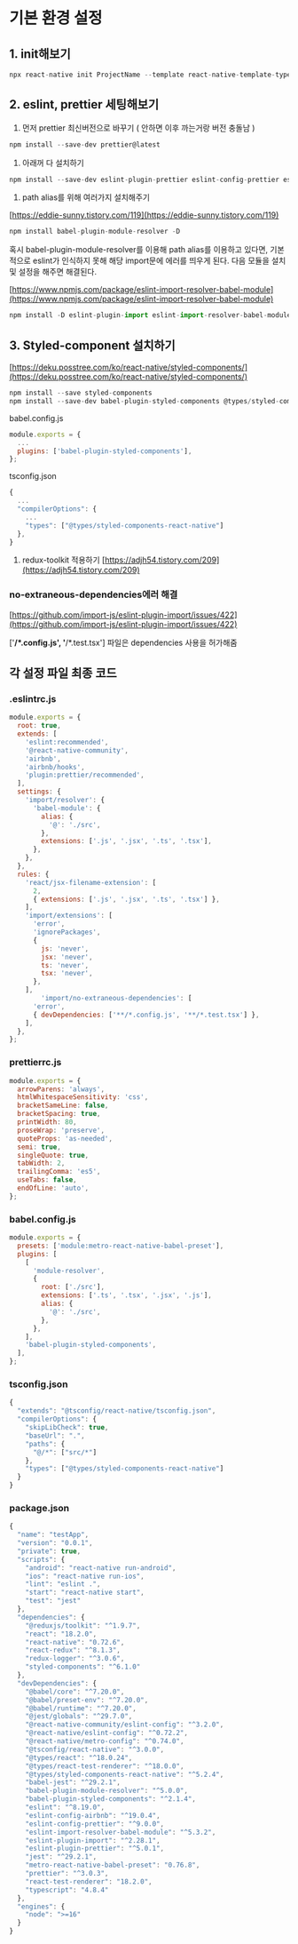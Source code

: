 # 기본 환경 설정

## 1. init해보기

```jsx
npx react-native init ProjectName --template react-native-template-typescript
```

## 2. eslint, prettier 세팅해보기

1. 먼저 prettier 최신버전으로 바꾸기 ( 안하면 이후 까는거랑 버전 충돌남 )

```jsx
npm install --save-dev prettier@latest
```

1. 아래꺼 다 설치하기

```jsx
npm install --save-dev eslint-plugin-prettier eslint-config-prettier eslint-config-airbnb @react-native-community/eslint-config
```

1. path alias를 위해 여러가지 설치해주기

[https://eddie-sunny.tistory.com/119](https://eddie-sunny.tistory.com/119)

```jsx
npm install babel-plugin-module-resolver -D
```

혹시 babel-plugin-module-resolver를 이용해 path alias를 이용하고 있다면,
기본적으로 eslint가 인식하지 못해 해당 import문에 에러를 띄우게 된다.
다음 모듈을 설치 및 설정을 해주면 해결된다.

[https://www.npmjs.com/package/eslint-import-resolver-babel-module](https://www.npmjs.com/package/eslint-import-resolver-babel-module)

```jsx
npm install -D eslint-plugin-import eslint-import-resolver-babel-module
```

## 3. Styled-component 설치하기

[https://deku.posstree.com/ko/react-native/styled-components/](https://deku.posstree.com/ko/react-native/styled-components/)

```jsx
npm install --save styled-components
npm install --save-dev babel-plugin-styled-components @types/styled-components-react-native
```

babel.config.js

```jsx
module.exports = {
  ...
  plugins: ['babel-plugin-styled-components'],
};
```

tsconfig.json

```jsx
{
  ...
  "compilerOptions": {
    ...
    "types": ["@types/styled-components-react-native"]
  },
}
```

1. redux-toolkit 적용하기
[https://adjh54.tistory.com/209](https://adjh54.tistory.com/209)

### **no-extraneous-dependencies에러 해결**

[https://github.com/import-js/eslint-plugin-import/issues/422](https://github.com/import-js/eslint-plugin-import/issues/422)

['**/*.config.js', '**/*.test.tsx'] 파일은 dependencies 사용을 허가해줌

## 각 설정 파일 최종 코드

### .eslintrc.js

```jsx
module.exports = {
  root: true,
  extends: [
    'eslint:recommended',
    '@react-native-community',
    'airbnb',
    'airbnb/hooks',
    'plugin:prettier/recommended',
  ],
  settings: {
    'import/resolver': {
      'babel-module': {
        alias: {
          '@': './src',
        },
        extensions: ['.js', '.jsx', '.ts', '.tsx'],
      },
    },
  },
  rules: {
    'react/jsx-filename-extension': [
      2,
      { extensions: ['.js', '.jsx', '.ts', '.tsx'] },
    ],
    'import/extensions': [
      'error',
      'ignorePackages',
      {
        js: 'never',
        jsx: 'never',
        ts: 'never',
        tsx: 'never',
      },
    ],
		'import/no-extraneous-dependencies': [
      'error',
      { devDependencies: ['**/*.config.js', '**/*.test.tsx'] },
    ],
  },
};
```

### prettierrc.js

```jsx
module.exports = {
  arrowParens: 'always',
  htmlWhitespaceSensitivity: 'css',
  bracketSameLine: false,
  bracketSpacing: true,
  printWidth: 80,
  proseWrap: 'preserve',
  quoteProps: 'as-needed',
  semi: true,
  singleQuote: true,
  tabWidth: 2,
  trailingComma: 'es5',
  useTabs: false,
  endOfLine: 'auto',
};
```

### babel.config.js

```jsx
module.exports = {
  presets: ['module:metro-react-native-babel-preset'],
  plugins: [
    [
      'module-resolver',
      {
        root: ['./src'],
        extensions: ['.ts', '.tsx', '.jsx', '.js'],
        alias: {
          '@': './src',
        },
      },
    ],
    'babel-plugin-styled-components',
  ],
};
```

### tsconfig.json

```jsx
{
  "extends": "@tsconfig/react-native/tsconfig.json",
  "compilerOptions": {
    "skipLibCheck": true,
    "baseUrl": ".",
    "paths": {
      "@/*": ["src/*"]
    },
    "types": ["@types/styled-components-react-native"]
  }
}
```

### package.json

```jsx
{
  "name": "testApp",
  "version": "0.0.1",
  "private": true,
  "scripts": {
    "android": "react-native run-android",
    "ios": "react-native run-ios",
    "lint": "eslint .",
    "start": "react-native start",
    "test": "jest"
  },
  "dependencies": {
    "@reduxjs/toolkit": "^1.9.7",
    "react": "18.2.0",
    "react-native": "0.72.6",
    "react-redux": "^8.1.3",
    "redux-logger": "^3.0.6",
    "styled-components": "^6.1.0"
  },
  "devDependencies": {
    "@babel/core": "^7.20.0",
    "@babel/preset-env": "^7.20.0",
    "@babel/runtime": "^7.20.0",
    "@jest/globals": "^29.7.0",
    "@react-native-community/eslint-config": "^3.2.0",
    "@react-native/eslint-config": "^0.72.2",
    "@react-native/metro-config": "^0.74.0",
    "@tsconfig/react-native": "^3.0.0",
    "@types/react": "^18.0.24",
    "@types/react-test-renderer": "^18.0.0",
    "@types/styled-components-react-native": "^5.2.4",
    "babel-jest": "^29.2.1",
    "babel-plugin-module-resolver": "^5.0.0",
    "babel-plugin-styled-components": "^2.1.4",
    "eslint": "^8.19.0",
    "eslint-config-airbnb": "^19.0.4",
    "eslint-config-prettier": "^9.0.0",
    "eslint-import-resolver-babel-module": "^5.3.2",
    "eslint-plugin-import": "^2.28.1",
    "eslint-plugin-prettier": "^5.0.1",
    "jest": "^29.2.1",
    "metro-react-native-babel-preset": "0.76.8",
    "prettier": "^3.0.3",
    "react-test-renderer": "18.2.0",
    "typescript": "4.8.4"
  },
  "engines": {
    "node": ">=16"
  }
}
```